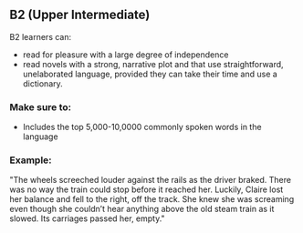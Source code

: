 ## B2 (Upper Intermediate)
B2 learners can:
- read for pleasure with a large degree of independence
- read novels with a strong, narrative plot and that use straightforward, unelaborated language, provided they can take their time and use a dictionary.

### Make sure to:
- Includes the top 5,000-10,0000 commonly spoken words in the language

### Example:
"The wheels screeched louder against the rails as the driver braked. There was no way the train could stop before it reached her. Luckily, Claire lost her balance and fell to the right, off the track. She knew she was screaming even though she couldn’t hear anything above the old steam train as it slowed. Its carriages passed her, empty."